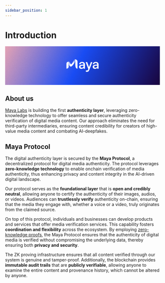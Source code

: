 ```yaml
---
sidebar_position: 1
---
```


# Introduction

![Maya Logo](./maya.PNG)

## About us
[Maya Labs](https://mayalabs.tech) is building the first **authenticity layer**, leveraging zero-knowledge technology to offer seamless 
and secure authenticity verification of digital media content. Our approach eliminates the need for third-party intermediaries, ensuring content
credibility for creators of high-value media content and combating AI-deepfakes.

## Maya Protocol
The digital authenticity layer is secured by the **Maya Protocol**, a decentralized protocol for digital media authenticity.
The protocol leverages **zero-knowledge technology** to enable onchain verification of media authenticity, thus enhancing privacy and content integrity in the AI-driven digital landscape.

Our protocol serves as the **foundational layer** that is **open and credibly neutral**, allowing anyone to certify the authenticity of their images, audios, or videos.
Audiences can **trustlessly verify** authenticity on-chain, ensuring that the media they engage with, whether a voice or a video, truly originates from the claimed source.

On top of this protocol, individuals and businesses can develop products and services that offer media verification services. This capability fosters **coordination and flexibility** across the ecosystem.
By employing [zero-knowledge proofs](https://en.wikipedia.org/wiki/Zero-knowledge_proof), the Maya Protocol ensures that the authenticity of digital media is verified without compromising the underlying data, thereby ensuring both **privacy and security**.

The ZK proving infrastructure ensures that all content verified through our system is genuine and tamper-proof.
Additionally, the blockchain provides **immutable audit trails** that are **publicly verifiable**, allowing anyone to examine the entire content and provenance history, which cannot be altered by anyone.
